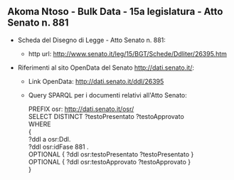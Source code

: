 ## Akoma Ntoso - Bulk Data - 15a legislatura - Atto Senato n. 881 ##

* Scheda del Disegno di Legge - Atto Senato n. 881:
	* http url: http://www.senato.it/leg/15/BGT/Schede/Ddliter/26395.htm

* Riferimenti al sito OpenData del Senato http://dati.senato.it/:
	* Link OpenData: http://dati.senato.it/ddl/26395
	* Query SPARQL per i documenti relativi all'Atto Senato:

        PREFIX osr: <http://dati.senato.it/osr/>  
		SELECT DISTINCT ?testoPresentato ?testoApprovato  
		WHERE  
		{  
		    ?ddl a osr:Ddl.  
		    ?ddl osr:idFase 881 .  
		    OPTIONAL { ?ddl osr:testoPresentato ?testoPresentato }  
		    OPTIONAL { ?ddl osr:testoApprovato ?testoApprovato }  
		}
		
